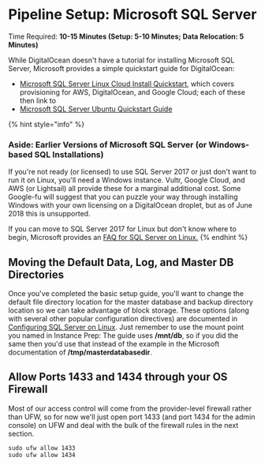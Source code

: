 # Pipeline Setup: Microsoft SQL Server

Time Required: **10-15 Minutes \(Setup: 5-10 Minutes; Data Relocation: 5 Minutes\)**

While DigitalOcean doesn't have a tutorial for installing Microsoft SQL Server, Microsoft provides a simple quickstart guide for DigitalOcean:

* [Microsoft SQL Server Linux Cloud Install Quickstart](https://docs.microsoft.com/en-us/sql/linux/quickstart-install-connect-clouds#digital-ocean), which covers provisioning for AWS, DigitalOcean, and Google Cloud; each of these then link to
* [Microsoft SQL Server Ubuntu Quickstart Guide](https://docs.microsoft.com/en-us/sql/linux/quickstart-install-connect-ubuntu)

{% hint style="info" %}
### Aside: Earlier Versions of Microsoft SQL Server \(or Windows-based SQL Installations\)

If you're not ready \(or licensed\) to use SQL Server 2017 or just don't want to run it on Linux, you'll need a Windows instance. Vultr, Google Cloud, and AWS \(or Lightsail\) all provide these for a marginal additional cost. Some Google-fu will suggest that you can puzzle your way through installing Windows with your own licensing on a DigitalOcean droplet, but as of June 2018 this is unsupported.

If you can move to SQL Server 2017 for Linux but don't know where to begin, Microsoft provides an [FAQ for SQL Server on Linux.](https://docs.microsoft.com/en-us/sql/linux/sql-server-linux-faq)
{% endhint %}

## Moving the Default Data, Log, and Master DB Directories

Once you've completed the basic setup guide, you'll want to change the default file directory location for the master database and backup directory location so we can take advantage of block storage. These options \(along with several other popular configuration directives\) are documented in [Configuring SQL Server on Linux](https://docs.microsoft.com/en-us/sql/linux/sql-server-linux-configure-mssql-conf#datadir). Just remember to use the mount point you named in Instance Prep: The guide uses **/mnt/db**, so if you did the same then you'd use that instead of the example in the Microsoft documentation of **/tmp/masterdatabasedir**.

## Allow Ports 1433 and 1434 through your OS Firewall

Most of our access control will come from the provider-level firewall rather than UFW, so for now we'll just open port 1433 \(and port 1434 for the admin console\) on UFW and deal with the bulk of the firewall rules in the next section.

```text
sudo ufw allow 1433
sudo ufw allow 1434
```

